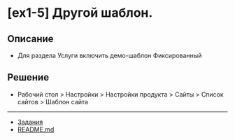 # [ex1-5] Другой шаблон.

## Описание

* Для раздела Услуги включить демо-шаблон Фиксированный

## Решение

* Рабочий стол > Настройки > Настройки продукта > Сайты > Список сайтов > Шаблон сайта

____
* [Задания](../tasks.md)
* [README.md](../../README.md)